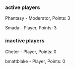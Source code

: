 ### active players
Phantasy - Moderator, Points: 3

Smada - Player, Points: 3

### inactive players

Cheter - Player, Points: 0

bmattblake - Player, Points: 0
